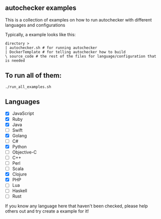 ## autochecker examples

This is a collection of examples on how to run autochecker with different languages and configurations

Typically, a example looks like this:

```
directory >
| autochecker.sh # for running autochecker 
| DockerTemplate # for telling autochecker how to build
\ source_code # the rest of the files for language/configuration that is needed
```

## To run all of them:

`./run_all_examples.sh`

## Languages

* [x] JavaScript
* [x] Ruby
* [x] Java
* [ ] Swift
* [x] Golang
* [ ] C#
* [x] Python
* [ ] Objective-C
* [ ] C++
* [ ] Perl
* [ ] Scala
* [x] Clojure
* [x] PHP
* [ ] Lua
* [ ] Haskell
* [ ] Rust

If you know any language here that haven't been checked, please help others out and try create a example for it!
